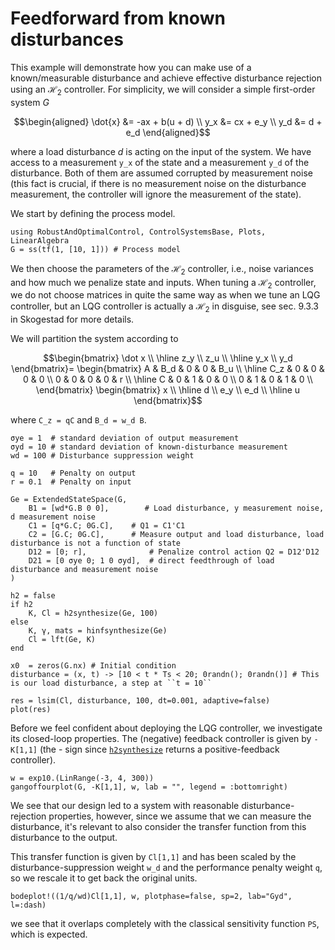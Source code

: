 # Feedforward from known disturbances

This example will demonstrate how you can make use of a known/measurable disturbance and achieve effective disturbance rejection using an $\mathcal{H}_2$ controller. For simplicity, we will consider a simple first-order system $G$

```math
\begin{aligned}
\dot{x} &= -ax + b(u + d) \\
y_x &= cx + e_y \\
y_d &= d + e_d
\end{aligned}
```
where a load disturbance $d$ is acting on the input of the system. We have access to a measurement ``y_x`` of the state and a measurement ``y_d`` of the disturbance. Both of them are assumed corrupted by measurement noise (this fact is crucial, if there is no measurement noise on the disturbance measurement, the controller will ignore the measurement of the state).

We start by defining the process model.

```@example LQG_MEASURABLE_DIST
using RobustAndOptimalControl, ControlSystemsBase, Plots, LinearAlgebra
G = ss(tf(1, [10, 1])) # Process model
```

We then choose the parameters of the $\mathcal{H}_2$ controller, i.e., noise variances and how much we penalize state and inputs. When tuning a $\mathcal{H}_2$ controller, we do not choose matrices in quite the same way as when we tune an LQG controller, but an LQG controller is actually a $\mathcal{H}_2$ in disguise, see sec. 9.3.3 in Skogestad for more details. 

We will partition the system according to
```math
\begin{bmatrix}
\dot x \\ \hline z_y \\ z_u \\ \hline y_x \\ y_d
\end{bmatrix}=
\begin{bmatrix}
A   & B_d & 0 & 0 & B_u \\ \hline
C_z & 0   & 0 & 0 & 0   \\
0   & 0   & 0 & 0 & r   \\ \hline
C   & 0   & 1 & 0 & 0   \\
0   & 1   & 0 & 1 & 0   \\
\end{bmatrix}
\begin{bmatrix}
x \\ \hline d \\ e_y \\ e_d \\ \hline u
\end{bmatrix}
```


where ``C_z = qC`` and ``B_d = w_d B``.

```@example LQG_MEASURABLE_DIST
σye = 1  # standard deviation of output measurement
σyd = 10 # standard deviation of known-disturbance measurement
wd = 100 # Disturbance suppression weight

q = 10   # Penalty on output
r = 0.1  # Penalty on input

Ge = ExtendedStateSpace(G,
    B1 = [wd*G.B 0 0],        # Load disturbance, y measurement noise, d measurement noise
    C1 = [q*G.C; 0G.C],    # Q1 = C1'C1
    C2 = [G.C; 0G.C],      # Measure output and load disturbance, load disturbance is not a function of state
    D12 = [0; r],              # Penalize control action Q2 = D12'D12
    D21 = [0 σye 0; 1 0 σyd],  # direct feedthrough of load disturbance and measurement noise
)

h2 = false
if h2
    K, Cl = h2synthesize(Ge, 100)
else
    K, γ, mats = hinfsynthesize(Ge)
    Cl = lft(Ge, K)
end
```

```@example LQG_MEASURABLE_DIST
x0  = zeros(G.nx) # Initial condition
disturbance = (x, t) -> [10 < t * Ts < 20; 0randn(); 0randn()] # This is our load disturbance, a step at ``t = 10``

res = lsim(Cl, disturbance, 100, dt=0.001, adaptive=false)
plot(res)
```

Before we feel confident about deploying the LQG controller, we investigate its closed-loop properties. The (negative) feedback controller is given by `-K[1,1]` (the - sign since [`h2synthesize`](@ref) returns a positive-feedback controller).

```@example LQG_MEASURABLE_DIST
w = exp10.(LinRange(-3, 4, 300))
gangoffourplot(G, -K[1,1], w, lab = "", legend = :bottomright)
```

We see that our design led to a system with reasonable disturbance-rejection properties, however, since we assume that we can measure the disturbance, it's relevant to also consider the transfer function from this disturbance to the output.

This transfer function is given by `Cl[1,1]` and has been scaled by the disturbance-suppression weight ``w_d`` and the performance penalty weight ``q``, so we rescale it to get back the original units.
```@example LQG_MEASURABLE_DIST
bodeplot!((1/q/wd)Cl[1,1], w, plotphase=false, sp=2, lab="Gyd", l=:dash)
```
we see that it overlaps completely with the classical sensitivity function `PS`, which is expected.